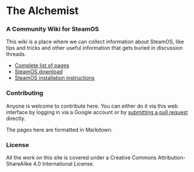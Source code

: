 # The Alchemist
### A Community Wiki for SteamOS

This wiki is a place where we can collect information about SteamOS, like tips and tricks and other useful information that gets buried in discussion threads. 

- [Complete list of pages](http://alchemistwiki.com/wiki)
- [SteamOS download](http://store.steampowered.com/steamos/download)
- [SteamOS installation instructions](http://store.steampowered.com/steamos/buildyourown)

### Contributing
Anyone is welcome to contribute here. You can either do it via this web interface by logging in via a Google account or by [submitting a pull request](https://github.com/castrojo/vaporforge) directly.

The pages here are formatted in Markdown.

### License

All the work on this site is covered under a Creative Commons Attribution-ShareAlike 4.0 International License.